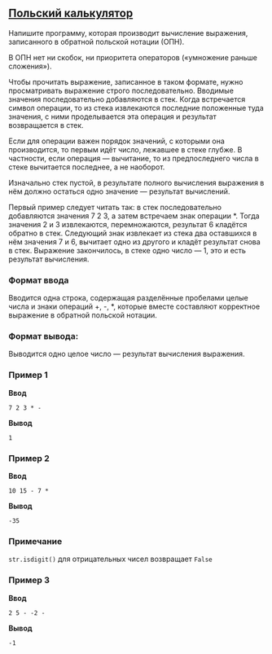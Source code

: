 ## [Польский калькулятор](../../../solutions/3.1/31_s.py)

Напишите программу, которая производит вычисление выражения, записанного в обратной польской нотации (ОПН).

В ОПН нет ни скобок, ни приоритета операторов («умножение раньше сложения»).

Чтобы прочитать выражение, записанное в таком формате, нужно просматривать выражение строго последовательно. Вводимые значения последовательно добавляются в стек. Когда встречается символ операции, то из стека извлекаются последние положенные туда значения, с ними проделывается эта операция и результат возвращается в стек.

Если для операции важен порядок значений, с которыми она производится, то первым идёт число, лежавшее в стеке глубже. В частности, если операция — вычитание, то из предпоследнего числа в стеке вычитается последнее, а не наоборот.

Изначально стек пустой, в результате полного вычисления выражения в нём должно остаться одно значение — результат вычислений.

Первый пример следует читать так: в стек последовательно добавляются значения 7 2 3, а затем встречаем знак операции *. Тогда значения 2 и 3 извлекаются, перемножаются, результат 6 кладётся обратно в стек. Следующий знак извлекает из стека два оставшихся в нём значения 7 и 6, вычитает одно из другого и кладёт результат снова в стек. Выражение закончилось, в стеке одно число — 1, это и есть результат вычисления.

### Формат ввода

Вводится одна строка, содержащая разделённые пробелами целые числа и знаки операций +, -, *, которые вместе составляют корректное выражение в обратной польской нотации.

### Формат вывода:

Выводится одно целое число — результат вычисления выражения.

### Пример 1

__Ввод__
```plaintext
7 2 3 * -
```

__Вывод__
```plaintext
1
```

### Пример 2

__Ввод__
```plaintext
10 15 - 7 *
```

__Вывод__
```plaintext
-35
```

### Примечание

`str.isdigit()` для отрицательных чисел возвращает `False`

### Пример 3

__Ввод__
```plaintext
2 5 - -2 -
```

__Вывод__
```plaintext
-1
```